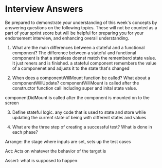 # Interview Answers
Be prepared to demonstrate your understanding of this week's concepts by answering questions on the following topics. These will not be counted as a part of your sprint score but will be helpful for preparing you for your endorsement interview, and enhancing overall understanding.

1. What are the main differences between a stateful and a functional component?
The difference between a stateful and functional component is that a stateless doenst match the rememberd state value. It just reners and is finished. a stateful component remembers the value of a componenet and adjusts it to the state that's changed

2. When does a componentWillMount function be called? What about a componentWillUpdate?
componentWillMount is called after the constructor function call including super and inital state value.

componentDidMount is called after the component is mounted on to the screen

3. Define stateful logic.
any code that is used to state and store while updating the current state of being with different states and values

4. What are the three step of creating a successful test? What is done in each phase?

Arrange: the stage where inputs are set, sets up the test cases

Act: Acts on whatever the behavior of the target is

Assert: what is supposed to happen 
